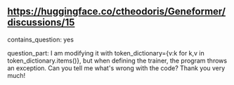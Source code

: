 ## https://huggingface.co/ctheodoris/Geneformer/discussions/15

contains_question: yes

question_part: I am modifying it with token_dictionary={v:k for k,v in token_dictionary.items()}, but when defining the trainer, the program throws an exception. Can you tell me what's wrong with the code? Thank you very much!